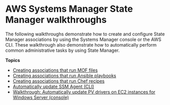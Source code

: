 # AWS Systems Manager State Manager walkthroughs<a name="sysman-state-walk"></a>

The following walkthroughs demonstrate how to create and configure State Manager associations by using the Systems Manager console or the AWS CLI\. These walkthrough also demonstrate how to automatically perform common administrative tasks by using State Manager\.

**Topics**
+ [Creating associations that run MOF files](sysman-state-mof-files.md)
+ [Creating associations that run Ansible playbooks](sysman-state-ansible.md)
+ [Creating associations that run Chef recipes](sysman-state-chef.md)
+ [Automatically update SSM Agent \(CLI\)](sysman-state-cli.md)
+ [Walkthrough: Automatically update PV drivers on EC2 instances for Windows Server \(console\)](sysman-state-pvdriver.md)